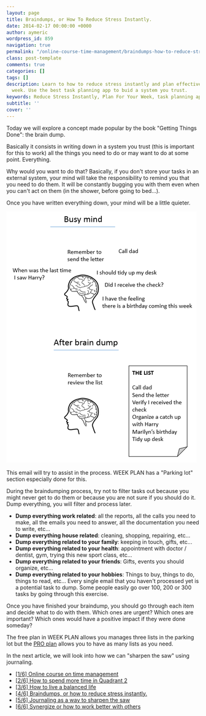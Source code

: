 ```yaml
---
layout: page
title: Braindumps, or How To Reduce Stress Instantly.
date: 2014-02-17 00:00:00 +0000
author: aymeric
wordpress_id: 859
navigation: true
permalink: "/online-course-time-management/braindumps-how-to-reduce-stress-instantly/"
class: post-template
comments: true
categories: []
tags: []
description: Learn to how to reduce stress instantly and plan effectively for your
  week. Use the best task planning app to buid a system you trust.
keywords: Reduce Stress Instantly, Plan For Your Week, task planning app
subtitle: ''
cover: ''
---
```

Today we will explore a concept made popular by the book "Getting Things Done": the brain dump.

Basically it consists in writing down in a system you trust (this is important for this to work) all the things you need to do or may want to do at some point. Everything.

Why would you want to do that? Basically, if you don't store your tasks in an external system, your mind will take the responsibility to remind you that you need to do them.
It will be constantly bugging you with them even when you can't act on them (in the shower, before going to bed...).

Once you have written everything down, your mind will be a little quieter.

![Benefits of the braindump](/assets/images/uploads/859-braindump.png "Benefits of the braindump")

This email will try to assist in the process. WEEK PLAN has a "Parking lot" section especially done for this.

During the braindumping process, try not to filter tasks out because you might never get to do them or because you are not sure if you should do it. Dump everything, you will filter and process later.


*   **Dump everything work related**: all the reports, all the calls you need to make, all the emails you need to answer, all the documentation you need to write, etc...
*   **Dump everything house related**: cleaning, shopping, repairing, etc...
*   **Dump everything related to your family**: keeping in touch, gifts, etc...
*   **Dump everything related to your health**: appointment with doctor / dentist, gym, trying this new sport class, etc...
*   **Dump everything related to your friends**: Gifts, events you should organize, etc...
*   **Dump everything related to your hobbies**: Things to buy, things to do, things to read, etc...
Every single email that you haven't processed yet is a potential task to dump. Some people easily go over 100, 200 or 300 tasks by going through this exercise.

Once you have finished your braindump, you should go through each item and decide what to do with them. Which ones are urgent? Which ones are important? Which ones would have a positive impact if they were done someday?

The free plan in WEEK PLAN allows you manages three lists in the parking lot but the [PRO plan](https://app.weekplan.net/#view=Pro?utm_medium=email&amp;utm_source=wp&amp;utm_campaign=new_user) allows you to have as many lists as you need.

In the next article, we will look into how we can "sharpen the saw" using journaling.


*   [[1/6] Online course on time management](http://weekplan.net/online-course-time-management/)
*   [[2/6] How to spend more time in Quadrant 2](http://weekplan.net/online-course-time-management/how-to-spend-more-time-quadrant-2/)
*   [[3/6] How to live a balanced life](http://weekplan.net/online-course-time-management/how-to-live-a-balanced-life/)
*   [[4/6] Braindumps, or how to reduce stress instantly.](http://weekplan.net/online-course-time-management/braindumps-how-to-reduce-stress-instantly/)
*   [[5/6] Journaling as a way to sharpen the saw](http://weekplan.net/online-course-time-management/journaling-sharpen-saw/)
*   [[6/6] Synergize or how to work better with others](http://weekplan.net/online-course-time-management/synergize-work-better-with-others/)
